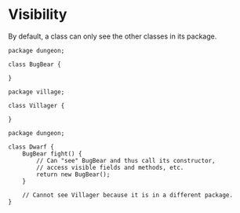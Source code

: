 # Visibility

By default, a class can only see the other classes 
in its package.

```java,no_run
package dungeon;

class BugBear {

}
```

```java,no_run
package village;

class Villager {

}
```

```java,no_run
package dungeon;

class Dwarf {
    BugBear fight() {
        // Can "see" BugBear and thus call its constructor,
        // access visible fields and methods, etc.
        return new BugBear();
    }

    // Cannot see Villager because it is in a different package.
}
```